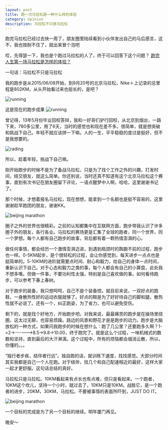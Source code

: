 ```yaml
---
layout: post
title: 跑一次马拉松是一种什么样的体验
category: opinion
description: 马拉松不只是马拉松
---
```


跑完马拉松已经过去快一周了，朋友圈里陆续看到小伙伴发出自己的马后感言，这不，我也按耐不住了，就出来冒个泡吧

哎，先得瑟一下，我也是个跑过马拉松的人了，终于可以回答下这个问题？
[跑完人生第一场马拉松是怎样的体验？](http://www.zhihu.com/question/34201129)

一句话：马拉松不只是马拉松

我的跑步是从2015/06/08开始，到9月20号的北京马拉松，Nike＋上记录的总里程是802KM，从头开始看过来也挺长的，是吧？

![running](/images/2015_09/marathon/001.jpg)

这是现在的跑步成果
![running](/images/2015_09/marathon/002.jpg)

曾记得，13年5月份毕业回校答辩，我和一好哥们驴行回校，从北京到烟台，一路下来，780多公里，用了6天，当时的感觉也和现在差不多。很简单，就是想突破和挑战下自己。年轻不就应该拼一下嘛。人的一生，平平稳稳的度过是挺好，但不是我想要的。

![rading](/images/2015_09/marathon/006.jpg)

所以，趁着年轻，挑战下自己嘛。

刚开始跑步的时候不是为了备战马拉松，只是为了找个工作之外的兴趣，打发时间，结交朋友，就这么简单。你还别说，当时还真不知道有这个北京马拉松这个赛事，直到有次书记在朋友圈留下评论，一语点醒梦中人啊，哈哈，这里谢谢书记了。

那个时候，才想着报名马拉松，现在想想，能拿到一个名额也是挺不容易的，这里谢谢趁早跑团的朋友，谢谢KK。

![beijing marathon](/images/2015_09/marathon/004.jpg)

圈子之外的世界也很精彩。之前的认知都集中在互联网方面，跑步带我认识了许多圈子外的朋友，各行各业。马拉松的赛场更是汇集了全球的跑者，同一个世界，同一个梦想。每个人都有自己跑步的故事，背后都有着一颗热情澎湃的心。

做任何事情，都会经历一个激情澎湃迈进，到遇到瓶颈时的踟蹰不前的过程，跑步也一样。0-5KM起步，是个很轻松的过程，会让你感觉到，每天进步一点点也是挺简单的。5-10KM的进阶就需要点时间、耐心和毅力，给自己的身体一点时间，重新认识下自己。对于心态和毅力之类的事，每个人都会有自己的小算盘，此处我不想多嘴。但做一件事，不要功利性太强，特别是自己喜欢做的事。如何看待跑步，可以参考下春上春树。

对于跑步的装备，我只想呵呵，自己不是个装备控。就目前来说，一双好点的跑鞋，一身散热性好的运动衣服就够了。好点的鞋是为了好好待自己的脚和腿，散热性就不必说了。还有一个，纠正跑姿，为了省力，也可以避免受伤。

剩下的，就是找个好地方，开始跑步吧。对我来说，最最痛苦的跑步是在操场里绕圈，这太过无聊，也容易烦躁。路边的风景和野花才是是跑步的动力。跑步是大脑放松的一种方式，如果问我跑步的时候在想什么：跑了几公里？还要跑多久啊？1->2->------>8.5->9.8->10.00，终于跑完了。就是这么个过程，一味机械式的数数和坚持，直到最后的大汗淋漓。这个过程中，所有的烦恼都会烟消云散，所以，你懂的。。。

“独行者步疾，结伴者行远”。独自跑的话，就训练下速度，找找感觉。大部分时间其实我都是自己一个人在跑。对于结伴，找几个和自己配速相近的最好，这样大家一起才更舒服。这句话总结的真好。

马拉松只是马拉松。10KM看起来有点长也有点难，但只是看起来。一个跑者，10KM这个坎儿，坚持一个小时，就过去了，10KM只是10KM。战胜它，是一个跑者的进步，20KM，30KM，马拉松。不要被事情的表面所吓到，JUST DO IT。

![beijing marathon](/images/2015_09/marathon/003.jpg)

一个目标的完成是为了另一个目标的继续。明年厦门再见。

晚安～

